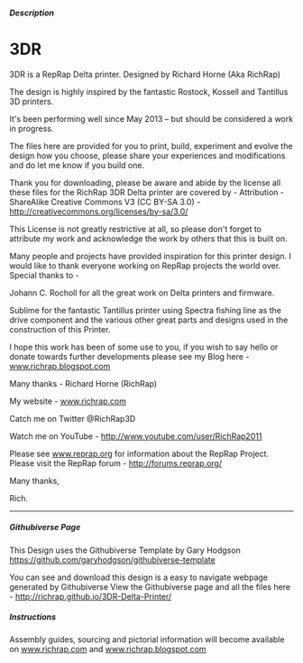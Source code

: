 ##### Description
3DR
===

3DR is a RepRap Delta printer. Designed by Richard Horne (Aka RichRap)

The design is highly inspired by the fantastic Rostock, Kossell and Tantillus 3D printers.

It's been performing well since May 2013 – but should be considered a work in progress.

The files here are provided for you to print, build, experiment and evolve the design how you choose, please share your experiences and modifications and do let me know if you build one.

Thank you for downloading, please be aware and abide by the license all these files for the RichRap 3DR Delta printer are covered by - 
Attribution - ShareAlike Creative Commons V3 (CC BY-SA 3.0) - http://creativecommons.org/licenses/by-sa/3.0/

This License is not greatly restrictive at all, so please don't forget to attribute my work and acknowledge the work by others that this is built on.

Many people and projects have provided inspiration for this printer design. I would like to thank everyone working on RepRap projects the world over. 
Special thanks to - 

Johann C. Rocholl for all the great work on Delta printers and firmware. 

Sublime for the fantastic Tantillus printer using Spectra fishing line as the drive component and the various other great parts and designs used in the construction of this Printer.

I hope this work has been of some use to you, if you wish to say hello or donate towards further developments please see my Blog here - www.richrap.blogspot.com

Many thanks - Richard Horne (RichRap)

My website - www.richrap.com

Catch me on Twitter @RichRap3D

Watch me on YouTube - http://www.youtube.com/user/RichRap2011

Please see www.reprap.org for information about the RepRap Project.
Please visit the RepRap forum - http://forums.reprap.org/

Many thanks,

Rich.

***

##### Githubiverse Page
This Design uses the Githubiverse Template by Gary Hodgson https://github.com/garyhodgson/githubiverse-template

You can see and download this design is a easy to navigate webpage generated by Githubiverse
View the Githubiverse page and all the files here - 
http://richrap.github.io/3DR-Delta-Printer/

##### Instructions

Assembly guides, sourcing and pictorial information will become available on www.richrap.com and www.richrap.blogspot.com
